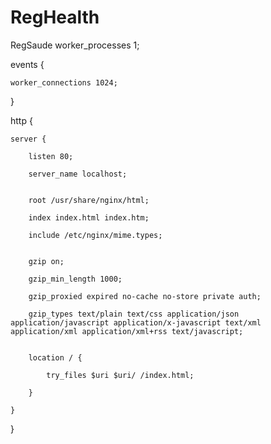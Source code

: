 # RegHealth
RegSaude
worker_processes 1;


events {

    worker_connections 1024;

}


http {

    server {

        listen 80;

        server_name localhost;


        root /usr/share/nginx/html;

        index index.html index.htm;

        include /etc/nginx/mime.types;
        

        gzip on;

        gzip_min_length 1000;

        gzip_proxied expired no-cache no-store private auth;

        gzip_types text/plain text/css application/json application/javascript application/x-javascript text/xml application/xml application/xml+rss text/javascript;
        

        location / {

            try_files $uri $uri/ /index.html;

        }

    }
}
